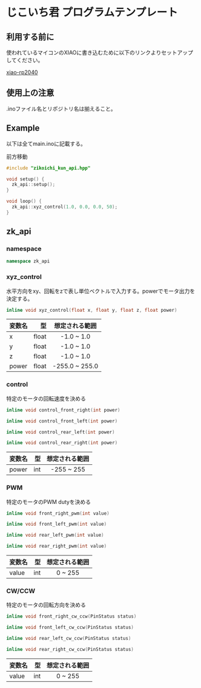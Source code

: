 # じこいち君 プログラムテンプレート

## 利用する前に
使われているマイコンのXIAOに書き込むために以下のリンクよりセットアップしてください。

[xiao-rp2040](https://wiki.seeedstudio.com/XIAO-RP2040-with-Arduino/)

## 使用上の注意

.inoファイル名とリポジトリ名は揃えること。


## Example

以下は全てmain.inoに記載する。

前方移動
```C++
#include "zikoichi_kun_api.hpp"

void setup() {
  zk_api::setup();
}

void loop() {
  zk_api::xyz_control(1.0, 0.0, 0.0, 50);
}

```


## zk_api

### namespace
```C++
namespace zk_api
```

### xyz_control

水平方向をxy、回転をzで表し単位ベクトルで入力する。powerでモータ出力を決定する。

```C++
inline void xyz_control(float x, float y, float z, float power)
```

| 変数名 | 型 | 想定される範囲 |
|:-----------|------------:|:------------:|
| x       | float        | -1.0 ~ 1.0         |
| y       | float        | -1.0 ~ 1.0         |
| z       | float        | -1.0 ~ 1.0         |
| power   | float        | -255.0 ~ 255.0     |

### control

特定のモータの回転速度を決める

```C++
inline void control_front_right(int power)
```
```C++
inline void control_front_left(int power)
```
```C++
inline void control_rear_left(int power)
```
```C++
inline void control_rear_right(int power)
```

| 変数名 | 型 | 想定される範囲 |
|:-----------|------------:|:------------:|
| power   | int        | -255 ~ 255    |


### PWM

特定のモータのPWM dutyを決める

```C++
inline void front_right_pwm(int value)
```
```C++
inline void front_left_pwm(int value)
```
```C++
inline void rear_left_pwm(int value)
```
```C++
inline void rear_right_pwm(int value)
```

| 変数名 | 型 | 想定される範囲 |
|:-----------|------------:|:------------:|
| value   | int        | 0 ~ 255    |

### CW/CCW

特定のモータの回転方向を決める

```C++
inline void front_right_cw_ccw(PinStatus status)
```
```C++
inline void front_left_cw_ccw(PinStatus status)
```
```C++
inline void rear_left_cw_ccw(PinStatus status)
```
```C++
inline void rear_right_cw_ccw(PinStatus status)
```

| 変数名 | 型 | 想定される範囲 |
|:-----------|------------:|:------------:|
| value   | int        | 0 ~ 255    |
